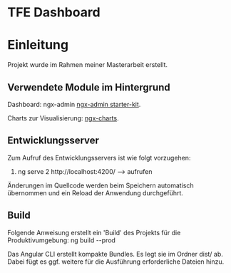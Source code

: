 # TFE Dashboard

# Einleitung
Projekt wurde im Rahmen meiner Masterarbeit erstellt.

## Verwendete Module im Hintergrund
Dashboard: ngx-admin [ngx-admin starter-kit](https://github.com/akveo/ngx-admin/tree/starter-kit).

Charts zur Visualisierung: [ngx-charts](https://github.com/swimlane/ngx-charts).

## Entwicklungsserver

Zum Aufruf des Entwicklungsservers ist wie folgt vorzugehen:
1. ng serve
2 http://localhost:4200/  --> aufrufen

Änderungen im Quellcode werden beim Speichern automatisch übernommen und ein Reload der Anwendung durchgeführt.


## Build

Folgende Anweisung erstellt ein 'Build' des Projekts für die Produktivumgebung:
ng build --prod


Das Angular CLI erstellt kompakte Bundles.
Es legt sie im Ordner dist/ ab.
Dabei fügt es ggf. weitere für die Ausführung erforderliche Dateien hinzu. 


